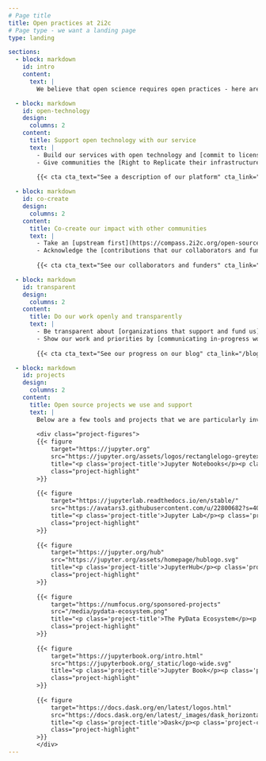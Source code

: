 ```yaml
---
# Page title
title: Open practices at 2i2c
# Page type - we want a landing page
type: landing

sections:
  - block: markdown
    id: intro
    content:
      text: |
        We believe that open science requires open practices - here are a few ways we lean into open practices and support open communities at 2i2c. See [our open source strategy](https://compass.2i2c.org/open-source/strategy/#upstream-first) for more details about the practices we follow.

  - block: markdown
    id: open-technology
    design:
      columns: 2
    content:
      title: Support open technology with our service
      text: |
        - Build our services with open technology and [commit to licensing practices that prevent negative outcomes](../open-technology/index.md).
        - Give communities the [Right to Replicate their infrastructure without 2i2c](../right-to-replicate/index.md).
        
        {{< cta cta_text="See a description of our platform" cta_link="/platform" >}}

  - block: markdown
    id: co-create
    design:
      columns: 2
    content:
      title: Co-create our impact with other communities
      text: |
        - Take an [upstream first](https://compass.2i2c.org/open-source/strategy/#upstream-first) approach and provide both [Directed and Foundational open source contributions](../blog/2025/good-citizen/index.md) that [we own as a team](../blog/2025/upstream-impact-strategy/index.md).
        - Acknowledge the [contributions that our collaborators and funders have made](../collaborators/_index.md) in our work.
        
        {{< cta cta_text="See our collaborators and funders" cta_link="/collaborators" >}}

  - block: markdown
    id: transparent
    design:
      columns: 2
    content:
      title: Do our work openly and transparently
      text: |
        - Be transparent about [organizations that support and fund us](../about/funding/index.md).
        - Show our work and priorities by [communicating in-progress work on our blog](../blog/2025/communications-strategy/index.md), even if it's in an imperfect state.
        
        {{< cta cta_text="See our progress on our blog" cta_link="/blog" >}}

  - block: markdown
    id: projects
    design:
      columns: 2
    content:
      title: Open source projects we use and support
      text: |
        Below are a few tools and projects that we are particularly involved with, though the list of open source projects to which we contribute is much larger.
        
        <div class="project-figures">
        {{< figure
            target="https://jupyter.org"
            src="https://jupyter.org/assets/logos/rectanglelogo-greytext-orangebody-greymoons.svg"
            title="<p class='project-title'>Jupyter Notebooks</p><p class='project-caption'>Interactive documents for research and education.</p>"
            class="project-highlight"
        >}}
        
        {{< figure
            target="https://jupyterlab.readthedocs.io/en/stable/"
            src="https://avatars3.githubusercontent.com/u/22800682?s=400&v=4"
            title="<p class='project-title'>Jupyter Lab</p><p class='project-caption'>A customizable and extensible data science interface</p>"
            class="project-highlight"
        >}}
        
        {{< figure
            target="https://jupyter.org/hub"
            src="https://jupyter.org/assets/homepage/hublogo.svg"
            title="<p class='project-title'>JupyterHub</p><p class='project-caption'> Cloud-based computing environments for groups</p>"
            class="project-highlight"
        >}}
        
        {{< figure
            target="https://numfocus.org/sponsored-projects"
            src="/media/pydata-ecosystem.png"
            title="<p class='project-title'>The PyData Ecosystem</p><p class='project-caption'> Open Source tools for Scientific Computing</p>"
            class="project-highlight"
        >}}
        
        {{< figure
            target="https://jupyterbook.org/intro.html"
            src="https://jupyterbook.org/_static/logo-wide.svg"
            title="<p class='project-title'>Jupyter Book</p><p class='project-caption'>Interactive, beautiful books with Jupyter</p>"
            class="project-highlight"
        >}}
        
        {{< figure
            target="https://docs.dask.org/en/latest/logos.html"
            src="https://docs.dask.org/en/latest/_images/dask_horizontal.svg"
            title="<p class='project-title'>Dask</p><p class='project-caption'>Advanced parallelism for analytics</p>"
            class="project-highlight"
        >}}
        </div>
---
```

